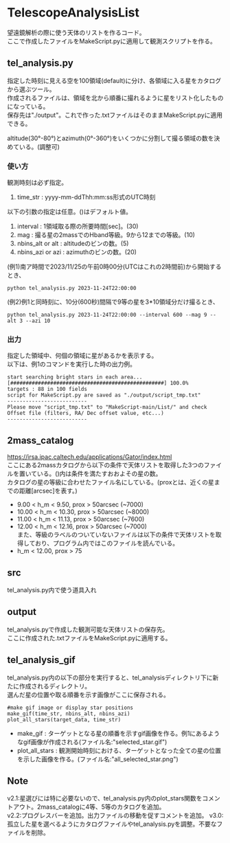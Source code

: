 # TelescopeAnalysisList
望遠鏡解析の際に使う天体のリストを作るコード。  
ここで作成したファイルをMakeScript.pyに適用して観測スクリプトを作る。

## tel_analysis.py
指定した時刻に見える空を100領域(default)に分け、各領域に入る星をカタログから選ぶツール。  
作成されるファイルは、領域を北から順番に撮れるように星をリスト化したものになっている。  
保存先は"./output"。これで作った.txtファイルはそのままMakeScript.pyに適用できる。  
  
altitude(30°-80°)とazimuth(0°-360°)をいくつかに分割して撮る領域の数を決めている。(調整可)
### 使い方
  観測時刻は必ず指定。
  1. time_str : yyyy-mm-ddThh:mm:ss形式のUTC時刻  
  
  以下の引数の指定は任意。()はデフォルト値。
  1. interval : 1領域取る際の所要時間[sec]。(30)
  2. mag : 撮る星の2massでのHband等級。9から12までの等級。(10)
  3. nbins_alt or alt : altitudeのビンの数。(5)
  4. nbins_azi or azi : azimuthのビンの数。(20)

  (例1)南ア時間で2023/11/25の午前0時00分(UTCはこれの2時間前)から開始するとき、
  ```
  python tel_analysis.py 2023-11-24T22:00:00
  ```

  (例2)例1と同時刻に、10分(600秒)間隔で9等の星を3*10領域分だけ撮るとき、
  ```
  python tel_analysis.py 2023-11-24T22:00:00 --interval 600 --mag 9 --alt 3 --azi 10
  ```

### 出力
  指定した領域中、何個の領域に星があるかを表示する。  
  以下は、例1のコマンドを実行した時の出力例。
  ```
start searching bright stars in each area...
[##################################################] 100.0%
targets : 88 in 100 fields
script for MakeScript.py are saved as "./output/script_tmp.txt" 
--------------------------
Please move "script_tmp.txt" to "MakeScript-main/List/" and check Offset file (filters, RA/ Dec offset value, etc...) 
--------------------------
  ```

## 2mass_catalog
https://irsa.ipac.caltech.edu/applications/Gator/index.html  
ここにある2massカタログから以下の条件で天体リストを取得した3つのファイルを置いている。()内は条件を満たすおおよその星の数。  
カタログの星の等級に合わせたファイル名にしている。(proxとは、近くの星までの距離[arcsec]を表す。)
  - 9.00 < h_m < 9.50, prox > 50arcsec (~7000)
  - 10.00 < h_m < 10.30, prox > 50arcsec (~8000)
  - 11.00 < h_m < 11.13, prox > 50arcsec (~7600)
  - 12.00 < h_m < 12.16, prox > 50arcsec (~7000)  
また、等級のラベルのついていないファイルは以下の条件で天体リストを取得しており、プログラム内ではこのファイルを読んでいる。  
  - h_m < 12.00, prox > 75

## src
tel_analysis.py内で使う道具入れ

## output
tel_analysis.pyで作成した観測可能な天体リストの保存先。  
ここに作成された.txtファイルをMakeScript.pyに適用する。

## tel_analysis_gif
tel_analysis.py内の以下の部分を実行すると、tel_analysisディレクトリ下に新たに作成されるディレクトリ。  
選んだ星の位置や取る順番を示す画像がここに保存される。
```
#make gif image or display star positions
make_gif(time_str, nbins_alt, nbins_azi)
plot_all_stars(target_data, time_str)
```
- make_gif : ターゲットとなる星の順番を示すgif画像を作る。例1にあるようなgif画像が作成される(ファイル名:"selected_star.gif")
- plot_all_stars : 観測開始時刻における、ターゲットとなった全ての星の位置を示した画像を作る。(ファイル名:"all_selected_star.png")

## Note
v2.1:星選びには特に必要ないので、tel_analysis.py内のplot_stars関数をコメントアウト。2mass_catalogに4等、5等のカタログを追加。  
v2.2:プログレスバーを追加。出力ファイルの移動を促すコメントを追加。
v3.0:孤立した星を選べるようにカタログファイルやtel_analysis.pyを調整。不要なファイルを削除。

